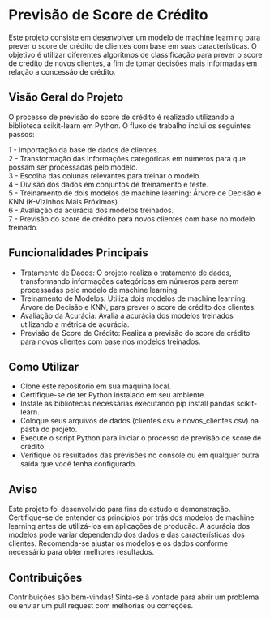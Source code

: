 # Previsão de Score de Crédito
Este projeto consiste em desenvolver um modelo de machine learning para prever o score de crédito de clientes com base em suas características. O objetivo é utilizar diferentes algoritmos de classificação para prever o score de crédito de novos clientes, a fim de tomar decisões mais informadas em relação a concessão de crédito.

## Visão Geral do Projeto
O processo de previsão do score de crédito é realizado utilizando a biblioteca scikit-learn em Python. O fluxo de trabalho inclui os seguintes passos:

1 - Importação da base de dados de clientes. <br>
2 - Transformação das informações categóricas em números para que possam ser processadas pelo modelo. <br>
3 - Escolha das colunas relevantes para treinar o modelo. <br>
4 - Divisão dos dados em conjuntos de treinamento e teste. <br>
5 - Treinamento de dois modelos de machine learning: Árvore de Decisão e KNN (K-Vizinhos Mais Próximos). <br>
6 - Avaliação da acurácia dos modelos treinados. <br>
7 - Previsão do score de crédito para novos clientes com base no modelo treinado. <br>

## Funcionalidades Principais
- Tratamento de Dados: O projeto realiza o tratamento de dados, transformando informações categóricas em números para serem processadas pelo modelo de machine learning.
- Treinamento de Modelos: Utiliza dois modelos de machine learning: Árvore de Decisão e KNN, para prever o score de crédito dos clientes.
- Avaliação da Acurácia: Avalia a acurácia dos modelos treinados utilizando a métrica de acurácia.
- Previsão de Score de Crédito: Realiza a previsão do score de crédito para novos clientes com base nos modelos treinados.

## Como Utilizar
- Clone este repositório em sua máquina local.
- Certifique-se de ter Python instalado em seu ambiente.
- Instale as bibliotecas necessárias executando pip install pandas scikit-learn.
- Coloque seus arquivos de dados (clientes.csv e novos_clientes.csv) na pasta do projeto.
- Execute o script Python para iniciar o processo de previsão de score de crédito.
- Verifique os resultados das previsões no console ou em qualquer outra saída que você tenha configurado.


## Aviso
Este projeto foi desenvolvido para fins de estudo e demonstração. Certifique-se de entender os princípios por trás dos modelos de machine learning antes de utilizá-los em aplicações de produção.
A acurácia dos modelos pode variar dependendo dos dados e das características dos clientes. Recomenda-se ajustar os modelos e os dados conforme necessário para obter melhores resultados.

## Contribuições
Contribuições são bem-vindas! Sinta-se à vontade para abrir um problema ou enviar um pull request com melhorias ou correções.
